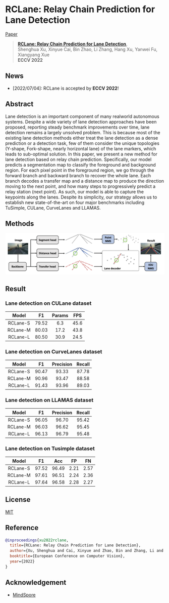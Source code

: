 # RCLane: Relay Chain Prediction for Lane Detection
[Paper](https://arxiv.org/abs/2207.09399)
> [**RCLane: Relay Chain Prediction for Lane Detection**](https://arxiv.org/abs/2207.09399),            
> Shenghua Xu, Xinyue Cai, Bin Zhao, Li Zhang, Hang Xu, Yanwei Fu, Xiangyang Xue        
> **ECCV 2022**

## News
- [2022/07/04]: RCLane is accepted by **ECCV 2022**!

## Abstract
Lane detection is an important component of many realworld autonomous systems. Despite a wide variety of lane detection approaches have been proposed, reporting steady benchmark improvements over time, lane detection remains a largely unsolved problem. This is because most of the existing lane detection methods either treat the lane detection as a dense prediction or a detection task, few of them consider the unique topologies (Y-shape, Fork-shape, nearly horizontal lane) of the lane markers, which leads to sub-optimal solution. In this paper, we present a new method for lane detection based on relay chain prediction. Specifically, our model predicts a segmentation map to classify the foreground and background region. For each pixel point in the foreground region, we go through the forward branch and backward branch to recover the whole lane. Each branch decodes a transfer map and a distance map to produce the direction moving to the next point, and how many steps to progressively predict a relay station (next point). As such, our model is able to capture the keypoints along the lanes. Despite its simplicity, our strategy allows us to establish new state-of-the-art on four major benchmarks including TuSimple, CULane, CurveLanes and LLAMAS.

## Methods
<img src="img/method.png" width="700">

## Result
### **Lane detection on CULane dataset**
|  Model   |   F1   |  Params |  FPS  |
| :------: | :----: | :-----: | :---: |
| RCLane-S |  79.52 |   6.3   | 45.6  |
| RCLane-M |  80.03 |   17.2  | 43.8  |
| RCLane-L |  80.50 |   30.9  | 24.5  |

### **Lane detection on CurveLanes dataset**
|   Model  |    F1   | Precision  | Recall |
| :------: | :-----: | :--------: | :----: |
| RCLane-S |  90.47  |    93.33   |  87.78 |
| RCLane-M |  90.96  |    93.47   |  88.58 |
| RCLane-L |  91.43  |    93.96   |  89.03 |


### **Lane detection on LLAMAS dataset**
|   Model  |    F1   | Precision  | Recall |
| :------: | :-----: | :--------: | :----: |
| RCLane-S |  96.05  |    96.70   |  95.42 |
| RCLane-M |  96.03  |    96.62   |  95.45 |
| RCLane-L |  96.13  |    96.79   |  95.48 |

### **Lane detection on Tusimple dataset**
|   Model  |   F1   |   Acc  |   FP  |   FN  |
| :------: | :----: | :----: | :---: | :---: |
| RCLane-S |  97.52 |  96.49 | 2.21 |  2.57  |
| RCLane-M |  97.61 |  96.51 | 2.24 |  2.36  |
| RCLane-L |  97.64 |  96.58 | 2.28 |  2.27  |

## License

[MIT](LICENSE)
## Reference

```bibtex
@inproceedings{xu2022rclane,
  title={RCLane: Relay Chain Prediction for Lane Detection},
  author={Xu, Shenghua and Cai, Xinyue and Zhao, Bin and Zhang, Li and Xu, Hang and Fu, Yanwei and Xue, Xiangyang},
  booktitle={European Conference on Computer Vision},
  year={2022}
}
```
## Acknowledgement

* [MindSpore](https://github.com/omindspore-ai/mindspore)
